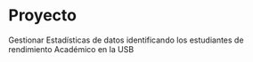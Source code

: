 # Proyecto
Gestionar Estadísticas de datos identificando los estudiantes de  rendimiento Académico en la USB
